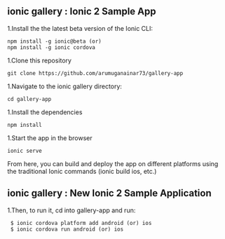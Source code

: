 ## ionic gallery : Ionic 2 Sample App
 
1.Install the the latest beta version of the Ionic CLI:

  ```
  npm install -g ionic@beta (or)
  npm install -g ionic cordova
  ```
    
1.Clone this repository

  ```
  git clone https://github.com/arumuganainar73/gallery-app  
  ```

1.Navigate to the ionic gallery directory:

  ```
  cd gallery-app 
  ```
    
1.Install the dependencies 

  ```
  npm install
   ```
     
1.Start the app in the browser

   ```
  ionic serve
   ```
   
From here, you can build and deploy the app on different platforms using the traditional Ionic commands (ionic build ios, etc.)

## ionic gallery : New Ionic 2 Sample Application

1.Then, to run it, cd into gallery-app and run: 

   ```
    $ ionic cordova platform add android (or) ios  
    $ ionic cordova run android (or) ios
   ```

